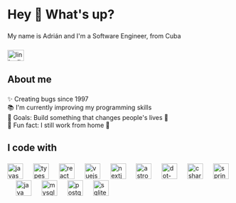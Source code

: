 <h1 align="left">Hey 👋 What's up?</h1>

###

<p align="left">My name is Adrián and I'm a Software Engineer, from Cuba</p>

###

<div align="left">
  <a href="https://www.linkedin.com/in/arodriguez797/" target="_blank">
    <img src="https://raw.githubusercontent.com/maurodesouza/profile-readme-generator/master/src/assets/icons/social/linkedin/default.svg" width="37" height="25" alt="linkedin logo"  />
  </a>
</div>

###

<h2 align="left">About me</h2>

###

<p align="left">✨ Creating bugs since 1997<br>📚 I'm currently improving my programming skills<br>🎯 Goals: Build something that changes people's lives 🚀<br>🎲 Fun fact: I still work from home 🤞</p>

###

<h2 align="left">I code with</h2>

###

<div align="left">
  <img src="https://cdn.simpleicons.org/javascript/F7DF1E" height="35" alt="javascript logo"  />
  <img width="15" />
  <img src="https://cdn.simpleicons.org/typescript/3178C6" height="35" alt="typescript logo"  />
  <img width="15" />
  <img src="https://cdn.simpleicons.org/react/61DAFB" height="35" alt="react logo"  />
  <img width="15" />
  <img src="https://cdn.simpleicons.org/vuedotjs/4FC08D" height="35" alt="vuejs logo"  />
  <img width="15" />
  <img src="https://cdn.simpleicons.org/nextdotjs/000000" height="35" alt="nextjs logo"  />
  <img width="15" />
  <img src="https://cdn.simpleicons.org/astro/FF5D01" height="35" alt="astro logo"  />
  <img width="15" />
  <img src="https://cdn.simpleicons.org/dotnet/512BD4" height="35" alt="dot-net logo"  />
  <img width="15" />
  <img src="https://skillicons.dev/icons?i=cs" height="35" alt="csharp logo"  />
  <img width="15" />
  <img src="https://cdn.simpleicons.org/spring/6DB33F" height="35" alt="spring logo"  />
  <img width="15" />
  <img src="https://skillicons.dev/icons?i=java" height="35" alt="java logo"  />
  <img width="15" />
  <img src="https://skillicons.dev/icons?i=mysql" height="35" alt="mysql logo"  />
  <img width="15" />
  <img src="https://cdn.simpleicons.org/postgresql/4169E1" height="35" alt="postgresql logo"  />
  <img width="15" />
  <img src="https://cdn.jsdelivr.net/gh/devicons/devicon/icons/sqlite/sqlite-original.svg" height="35" alt="sqlite logo"  />
</div>

###

